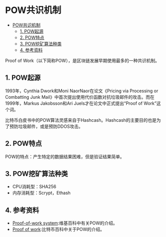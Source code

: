 #  POW共识机制

<!-- TOC -->

- [POW共识机制](#pow%E5%85%B1%E8%AF%86%E6%9C%BA%E5%88%B6)
    - [1. POW起源](#1-pow%E8%B5%B7%E6%BA%90)
    - [2. POW特点](#2-pow%E7%89%B9%E7%82%B9)
    - [3. POW挖矿算法种类](#3-pow%E6%8C%96%E7%9F%BF%E7%AE%97%E6%B3%95%E7%A7%8D%E7%B1%BB)
    - [4. 参考资料](#4-%E5%8F%82%E8%80%83%E8%B5%84%E6%96%99)

<!-- /TOC -->

Proof of Work（以下简称POW），是区块链发展早期使用最多的一种共识机制。

## 1. POW起源

1993年，Cynthia Dwork和Moni NaorNaor在论文《Pricing via Processing or
Combatting Junk Mail》中首次提出使用代价函数对抗垃圾邮件的攻击。而在1999年，Markus Jakobsson和Ari Juels才在论文中正式提出“Proof of Work”这个词。

比特币白皮书中的POW算法灵感来自于Hashcash。Hashcash的主要目的也是为了预防垃圾邮件，或是预防DDOS攻击。

## 2. POW特点

POW的特点：产生特定的数据结果困难，但是验证结果简单。

## 3. POW挖矿算法种类

- CPU消耗型：SHA256
- 内存消耗型：Scrypt，Ethash

## 4. 参考资料

- [Proof-of-work system](https://en.wikipedia.org/wiki/Proof-of-work_system):维基百科中有关POW的介绍。
- [Proof of work](https://en.bitcoin.it/wiki/Proof_of_work):比特币百科中关于POW的介绍。
